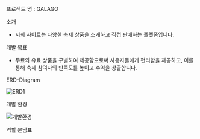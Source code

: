 프로젝트 명 : GALAGO

소개
- 저희 사이트는 다양한 축제 상품을 소개하고 직접 판매하는 플랫폼입니다.

개발 목표
- 무료와 유료 상품을 구별하여 제공함으로써 사용자들에게 편리함을 제공하고, 이를 통해 축제 참여자의 만족도를 높이고 수익을 창출합니다.

ERD-Diagram

![ERD1](https://github.com/woo0485/woodonggyun/assets/135837226/904cca7c-e8d3-4e86-bcd9-3b26e359cfc1.JPG)


개발 환경

![개발환경](https://github.com/woo0485/woodonggyun/assets/135837226/ddc39fc5-1904-4c73-b8dc-868d76781161.JPG)


역할 분담표
